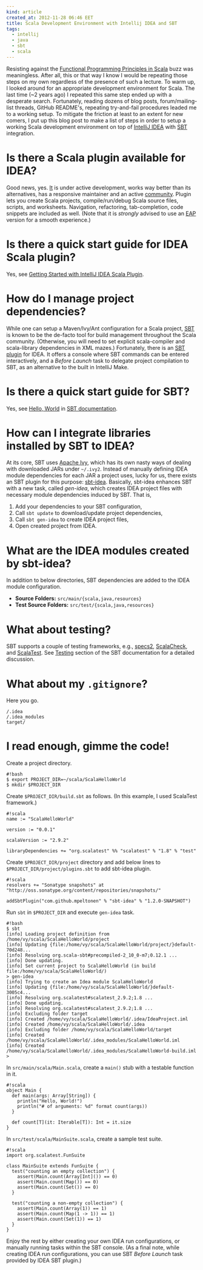 ```yaml
---
kind: article
created_at: 2012-11-28 06:46 EET
title: Scala Development Environment with Intellij IDEA and SBT
tags:
  - intellij
  - java
  - sbt
  - scala
---
```


Resisting against the [Functional Programming Principles in Scala](https://class.coursera.org/progfun-2012-001/) buzz was meaningless. After all, this or that way I know I would be repeating those steps on my own regardless of the presence of such a lecture. To warm up, I looked around for an appropriate development environment for Scala. The last time (~2 years ago) I repeated this same step ended up with a desperate search. Fortunately, reading dozens of blog posts, forum/mailing-list threads, GitHub README's, repeating try-and-fail procedures leaded me to a working setup. To mitigate the friction at least to an extent for new comers, I put up this blog post to make a list of steps in order to setup a working Scala development environment on top of [IntelliJ IDEA](http://www.jetbrains.com/idea) with [SBT](http://www.scala-sbt.org/) integration.

Is there a Scala plugin available for IDEA?
===========================================

Good news, yes. [It](http://confluence.jetbrains.net/display/SCA/Scala+Plugin+for+IntelliJ+IDEA) is under active development, works way better than its alternatives, has a responsive maintainer and an active [community](http://devnet.jetbrains.net/community/idea/scala?view=discussions). Plugin lets you create Scala projects, compile/run/debug Scala source files, scripts, and worksheets. Navigation, refactoring, tab-completion, code snippets are included as well. (Note that it is *strongly* advised to use an [EAP](http://confluence.jetbrains.net/display/IDEADEV/EAP) version for a smooth experience.)

Is there a quick start guide for IDEA Scala plugin?
===================================================

Yes, see [Getting Started with IntelliJ IDEA Scala Plugin](http://confluence.jetbrains.net/display/SCA/Getting+Started+with+IntelliJ+IDEA+Scala+Plugin).

How do I manage project dependencies?
=====================================

While one can setup a Maven/Ivy/Ant configuration for a Scala project, [SBT](http://www.scala-sbt.org/) is known to be the de-facto tool for build management throughout the Scala community. (Otherwise, you will need to set explicit scala-compiler and scala-library dependencies in XML mazes.) Fortunately, there is an [SBT plugin](http://plugins.intellij.net/plugin?pr=idea&amp;pluginId=5007) for IDEA. It offers a console where SBT commands can be entered interactively, and a *Before Launch* task to delegate project compilation to SBT, as an alternative to the built in IntelliJ Make.

Is there a quick start guide for SBT?
=====================================

Yes, see [Hello, World](http://www.scala-sbt.org/release/docs/Getting-Started/Hello.html) in [SBT documentation](http://www.scala-sbt.org/release/docs/index.html).

How can I integrate libraries installed by SBT to IDEA?
=======================================================

At its core, SBT uses [Apache Ivy](http://ant.apache.org/ivy/), which has its own nasty ways of dealing with downloaded JARs under `~/.ivy2`. Instead of manually defining IDEA module dependencies for each JAR a project uses, lucky for us, there exists an SBT plugin for this purpose: [sbt-idea](https://github.com/mpeltonen/sbt-idea). Basically, sbt-idea enhances SBT with a new task, called *gen-idea*, which creates IDEA project files with necessary module dependencies induced by SBT. That is,

1. Add your dependencies to your SBT configuration,
2. Call `sbt update` to download/update project dependencies,
3. Call `sbt gen-idea` to create IDEA project files,
4. Open created project from IDEA.

What are the IDEA modules created by sbt-idea?
==============================================

In addition to below directories, SBT dependencies are added to the IDEA module configuration.

- **Source Folders:** `src/main/{scala,java,resources}`
- **Test Source Folders:** `src/test/{scala,java,resources}`

What about testing?
===================

SBT supports a couple of testing frameworks, e.g., [specs2](http://etorreborre.github.com/specs2/), [ScalaCheck](http://code.google.com/p/scalacheck/), and
[ScalaTest](http://www.artima.com/scalatest/). See [Testing](http://www.scala-sbt.org/release/docs/Detailed-Topics/Testing.html) section of the SBT documentation for a detailed discussion.

What about my `.gitignore`?
=========================

Here you go.

    /.idea
    /.idea_modules
    target/

I read enough, gimme the code!
==============================

Create a project directory.

    #!bash
    $ export PROJECT_DIR=~/scala/ScalaHelloWorld
    $ mkdir $PROJECT_DIR

Create `$PROJECT_DIR/build.sbt` as follows. (In this example, I used ScalaTest framework.)

    #!scala
    name := "ScalaHelloWorld"
     
    version := "0.0.1"
     
    scalaVersion := "2.9.2"
     
    libraryDependencies += "org.scalatest" %% "scalatest" % "1.8" % "test"

Create `$PROJECT_DIR/project` directory and add below lines to `$PROJECT_DIR/project/plugins.sbt` to add sbt-idea plugin.

    #!scala
    resolvers += "Sonatype snapshots" at "http://oss.sonatype.org/content/repositories/snapshots/"
     
    addSbtPlugin("com.github.mpeltonen" % "sbt-idea" % "1.2.0-SNAPSHOT")

Run `sbt` in `$PROJECT_DIR` and execute `gen-idea` task.

    #!bash
    $ sbt
    [info] Loading project definition from /home/vy/scala/ScalaHelloWorld/project
    [info] Updating {file:/home/vy/scala/ScalaHelloWorld/project/}default-70d248...
    [info] Resolving org.scala-sbt#precompiled-2_10_0-m7;0.12.1 ...
    [info] Done updating.
    [info] Set current project to ScalaHelloWorld (in build file:/home/vy/scala/ScalaHelloWorld/)
    > gen-idea
    [info] Trying to create an Idea module ScalaHelloWorld
    [info] Updating {file:/home/vy/scala/ScalaHelloWorld/}default-3005c4...
    [info] Resolving org.scalatest#scalatest_2.9.2;1.8 ...
    [info] Done updating.
    [info] Resolving org.scalatest#scalatest_2.9.2;1.8 ...
    [info] Excluding folder target
    [info] Created /home/vy/scala/ScalaHelloWorld/.idea/IdeaProject.iml
    [info] Created /home/vy/scala/ScalaHelloWorld/.idea
    [info] Excluding folder /home/vy/scala/ScalaHelloWorld/target
    [info] Created /home/vy/scala/ScalaHelloWorld/.idea_modules/ScalaHelloWorld.iml
    [info] Created /home/vy/scala/ScalaHelloWorld/.idea_modules/ScalaHelloWorld-build.iml
    >

In `src/main/scala/Main.scala`, create a `main()` stub with a testable function in it.

    #!scala
    object Main {
      def main(args: Array[String]) {
        println("Hello, World!")
        println("# of arguments: %d" format count(args))
      }
    
      def count[T](it: Iterable[T]): Int = it.size
    }

In `src/test/scala/MainSuite.scala`, create a sample test suite.

    #!scala
    import org.scalatest.FunSuite
    
    class MainSuite extends FunSuite {
      test("counting an empty collection") {
        assert(Main.count(Array[Int]()) == 0)
        assert(Main.count(Map()) == 0)
        assert(Main.count(Set()) == 0)
      }
    
      test("counting a non-empty collection") {
        assert(Main.count(Array(1)) == 1)
        assert(Main.count(Map(1 -> 1)) == 1)
        assert(Main.count(Set(1)) == 1)
      }
    }

Enjoy the rest by either creating your own IDEA run configurations, or manually running tasks within the SBT console. (As a final note, while creating IDEA run configurations, you can use SBT *Before Launch* task provided by IDEA SBT plugin.)

